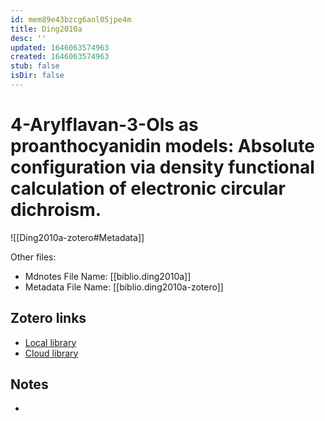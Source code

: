 ```yaml
---
id: mem89e43bzcg6anl05jpe4m
title: Ding2010a
desc: ''
updated: 1646063574963
created: 1646063574963
stub: false
isDir: false
---
```

# 4-Arylflavan-3-Ols as proanthocyanidin models: Absolute configuration via density functional calculation of electronic circular dichroism.

![[Ding2010a-zotero#Metadata]]

Other files:
* Mdnotes File Name: [[biblio.ding2010a]]
* Metadata File Name: [[biblio.ding2010a-zotero]]

##  Zotero links
* [Local library](zotero://select/items/1_EZ5DJ3V3)
* [Cloud library](http://zotero.org/users/7593438/items/EZ5DJ3V3)

## Notes
- 
